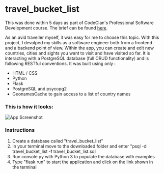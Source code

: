 # travel_bucket_list

This was done within 5 days as part of CodeClan's Professional Software Development course.
The brief can be found <a href="https://github.com/codeclan/g28_classnotes/blob/main/python_projects/project_briefs/Travel_Bucket_List.md"> here</a>.

As an avid traveller myself, it was easy for me to choose this topic. With this project, I devolped my skills as a software engineer both from a frontend and a  backend point of view. Within the app, you can create and edit new countries, cities and sights you want to visit and have visited so far. It is interacting with a PostgreSQL database (full CRUD functionality) and is following RESTful conventions. It was built using only :
<ul>
<li>HTML / CSS</li>
<li>Python</li>
<li>Flask</li>
<li>PostgreSQL and psycopg2 </li>
<li> GeonamesCache to gain access to a list of country names </li> </ul>

### This is how it looks:
![App Screenshot](/static/images/app_screenshot.png?raw=true)

### Instructions
<ol>
<li>Create a database called "travel_bucket_list"</li>
<li>In your terminal move to the downloaded folder and enter "psql -d travel_bucket_list -f travel_bucket_list.sql</li>
<li> Run console.py with Python 3 to populate the database with examples</li>
<li> Type "flask run" to start the application and click on the link shown in the terminal </li>

